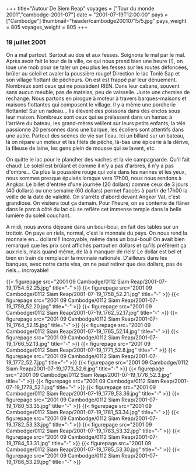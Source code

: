 +++
title="Autour De Siem Reap"
voyages = ["Tour du monde 2001","cambodge-2001-07"]
date = "2001-07-19T12:00:00"
pays = ["Cambodge"]
thumbnail="header/cambodge20010715/5.jpg"
pays_weight = 805
voyages_weight = 805
+++
### 19 juillet 2001

On a mal partout. Surtout au dos et aux fesses. Soignons le mal par le mal. 
Après avoir fait le tour de la ville, ce qui nous prend bien une heure (!), 
on loue une mob pour se taler un peu plus les fesses sur les routes défoncées, 
brûler au soleil et avaler la poussière rouge! Direction le lac Tonlé Sap et 
son village flottant de pêcheurs. On est est frappé par leur dénuement. Nombreux 
sont ceux qui ne possèdent RIEN. Dans leur cabane, souvent sans aucun meuble, 
pas de matelas, peu de vaisselle. Juste une chemise de rechange. Nous partons 
en pirogue à moteur à travers barques-maisons et maisons flottantes qui composent 
le village. Il y a même une porcherie flottante! Sur un radeau... Ils élèvent 
des poissons dans des enclos sous leur maison. Nombreux sont ceux qui se prélassent 
dans un hamac à l'arrière du bateau, les grand-mères veillent sur leurs petits 
enfants, la télé passionne 20 personnes dans une barque, les écoliers sont attentifs 
dans une autre. Partout des scènes de vie sur l'eau. Ici un billard sur un bateau, 
là on répare un moteur et les filets de pêche, là-bas une épicerie à la dérive, 
la fileuse de laine, les gens plein de mousse qui se lavent, etc.

On quitte le lac pour le plancher des vaches et la vie campagnarde. Qu'il fait 
chaud! Le soleil est brûlant et comme il n'y a pas d'arbres, il n'y a pas d'ombre... 
Ca plus la poussière rouge qui vole dans les narines et les yeux, nous sommes 
presque épuisés lorsque vers 17h00, nous nous rendons à Angkor. Le billet d'entrée 
d'une journée (20 dollars) comme ceux de 3 jours (40 dollars) ou une semaine 
(60 dollars) permet l'accès à partir de 17h00 la veille de la date de validité. 
On s'arrête d'abord devant Angkor Vat, c'est grandiose. On visitera tout ça 
demain. Pour l'heure, on se contente de flâner dans le parc à côté du lac où 
se reflète cet immense temple dans la belle lumière du soleil couchant.

A midi, nous avons déjeuné dans un boui-boui, en fait des tables sur un trottoir. 
On paye en riels, normal, c'est la monnaie du pays. On nous rend la monnaie 
en... dollars!!! Incroyable, même dans un boui-boui! On avait bien remarqué 
que les prix sont affichés partout en dollars et qu'ils préfèrent ça aux riels, 
mais quand même, de là à manquer de riels! Le dollar est bel et bien en train 
de remplacer la monnaie nationale. D'ailleurs dans les banques, avec notre carte 
visa, on ne peut retirer que des dollars, pas de riels... incroyable!


<div id="TOTO">{{< figurepage src="2001 09 Cambodge/0112 Siam Reap/2001-07-19_1754_52.25.jpg" title="-"  >}}
{{< figurepage src="2001 09 Cambodge/0112 Siam Reap/2001-07-19_1758_52.21.jpg" title="-"  >}}
{{< figurepage src="2001 09 Cambodge/0112 Siam Reap/2001-07-19_1759_52.20.jpg" title="-"  >}}
{{< figurepage src="2001 09 Cambodge/0112 Siam Reap/2001-07-19_1762_52.17.jpg" title="-"  >}}
{{< figurepage src="2001 09 Cambodge/0112 Siam Reap/2001-07-19_1764_52.15.jpg" title="-"  >}}
{{< figurepage src="2001 09 Cambodge/0112 Siam Reap/2001-07-19_1765_52.14.jpg" title="-"  >}}
{{< figurepage src="2001 09 Cambodge/0112 Siam Reap/2001-07-19_1766_52.13.jpg" title="-"  >}}
{{< figurepage src="2001 09 Cambodge/0112 Siam Reap/2001-07-19_1771_52.8.jpg" title="-"  >}}
{{< figurepage src="2001 09 Cambodge/0112 Siam Reap/2001-07-19_1772_52.7.jpg" title="-"  >}}
{{< figurepage src="2001 09 Cambodge/0112 Siam Reap/2001-07-19_1773_52.6.jpg" title="-"  >}}
{{< figurepage src="2001 09 Cambodge/0112 Siam Reap/2001-07-19_1776_52.3.jpg" title="-"  >}}
{{< figurepage src="2001 09 Cambodge/0112 Siam Reap/2001-07-19_1778_52.1.jpg" title="-"  >}}
{{< figurepage src="2001 09 Cambodge/0112 Siam Reap/2001-07-19_1779_53.36.jpg" title="-"  >}}
{{< figurepage src="2001 09 Cambodge/0112 Siam Reap/2001-07-19_1780_53.35.jpg" title="-"  >}}
{{< figurepage src="2001 09 Cambodge/0112 Siam Reap/2001-07-19_1781_53.34.jpg" title="-"  >}}
{{< figurepage src="2001 09 Cambodge/0112 Siam Reap/2001-07-19_1782_53.33.jpg" title="-"  >}}
{{< figurepage src="2001 09 Cambodge/0112 Siam Reap/2001-07-19_1783_53.32.jpg" title="-"  >}}
{{< figurepage src="2001 09 Cambodge/0112 Siam Reap/2001-07-19_1784_53.31.jpg" title="-"  >}}
{{< figurepage src="2001 09 Cambodge/0112 Siam Reap/2001-07-19_1785_53.30.jpg" title="-"  >}}
{{< figurepage src="2001 09 Cambodge/0112 Siam Reap/2001-07-19_1786_53.29.jpg" title="-"  >}}
</DIV>

